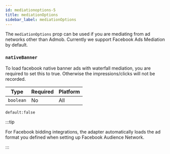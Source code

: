 ```yaml
---
id: mediationoptions-5
title: mediationOptions
sidebar_label: mediationOptions
---
```


The `mediationOptions` prop can be used if you are mediating from ad networks other than Admob. Currently we support Facebook Ads Mediation by default.

### `nativeBanner`

To load facebook native banner ads with waterfall mediation, you are required to set this to true. Otherwise the impressions/clicks will not be recorded.

| Type      | Required | Platform |
| --------- | -------- | -------- |
| `boolean` | No       | All      |

`default:false`

:::tip

For Facebook bidding integrations, the adapter automatically loads the ad format you defined when setting up Facebook Audience Network.

:::
